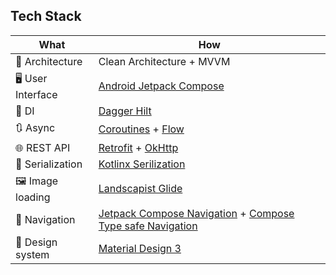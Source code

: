 ## Tech Stack

| What                                    | How                                                                                                                                                                             |
|-----------------------------------------|---------------------------------------------------------------------------------------------------------------------------------------------------------------------------------|
| 🧩 Architecture                         | Clean Architecture + MVVM                                                                                                        |
| 🖥️ User Interface                       | [Android Jetpack Compose](https://developer.android.com/jetpack/compose)                                                                                                          |
| 💉 DI                                   | [Dagger Hilt](https://dagger.dev/hilt/)                                                                                                                                                |
| 🔃 Async                                | [Coroutines](https://kotlinlang.org/docs/coroutines-overview.html) + [Flow](https://kotlinlang.org/docs/flow.html) |
| 🌐 REST API                             | [Retrofit](https://square.github.io/retrofit/) + [OkHttp](https://square.github.io/okhttp/) |
| 📜 Serialization                        | [Kotlinx Serilization](https://github.com/Kotlin/kotlinx.serialization) |
| 🖼️ Image loading                        | [Landscapist Glide](https://github.com/skydoves/landscapist?tab=readme-ov-file#glide) |
| 🧭 Navigation                           | [Jetpack Compose Navigation](https://developer.android.com/jetpack/compose/navigation) + [Compose Type safe Navigation](https://developer.android.com/guide/navigation/design/type-safety) |
| 🎨 Design system                        | [Material Design 3](https://m3.material.io/) |
